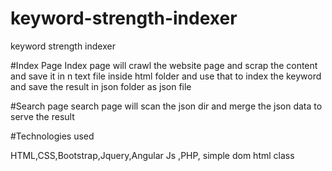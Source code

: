 # keyword-strength-indexer
keyword strength indexer

#Index Page 
Index page will crawl the website page and scrap the content and save it in n text file inside html folder and use that to index the keyword and save the result in json folder as json file 

#Search page
search page will scan the json dir and merge the json data to serve the result 

#Technologies used

HTML,CSS,Bootstrap,Jquery,Angular Js ,PHP, simple dom html class 

